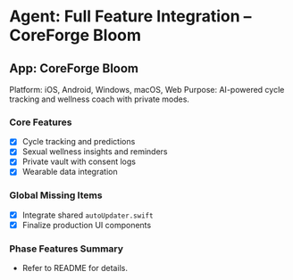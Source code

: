 # Agent: Full Feature Integration – CoreForge Bloom

## App: CoreForge Bloom
Platform: iOS, Android, Windows, macOS, Web
Purpose: AI-powered cycle tracking and wellness coach with private modes.

### Core Features
- [x] Cycle tracking and predictions
- [x] Sexual wellness insights and reminders
 - [x] Private vault with consent logs
- [x] Wearable data integration

### Global Missing Items
- [x] Integrate shared `autoUpdater.swift`
- [x] Finalize production UI components

### Phase Features Summary
- Refer to README for details.

